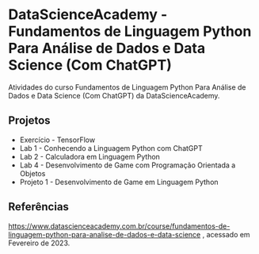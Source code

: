 # DataScienceAcademy - Fundamentos de Linguagem Python Para Análise de Dados e Data Science (Com ChatGPT)

Atividades do curso Fundamentos de Linguagem Python Para Análise de Dados e Data Science (Com ChatGPT) da DataScienceAcademy.

## Projetos
- Exercício - TensorFlow
- Lab 1 - Conhecendo a Linguagem Python com ChatGPT
- Lab 2 - Calculadora em Linguagem Python
- Lab 4 - Desenvolvimento de Game com Programação Orientada a Objetos
- Projeto 1 - Desenvolvimento de Game em Linguagem Python

## Referências

https://www.datascienceacademy.com.br/course/fundamentos-de-linguagem-python-para-analise-de-dados-e-data-science , acessado em Fevereiro de 2023.
